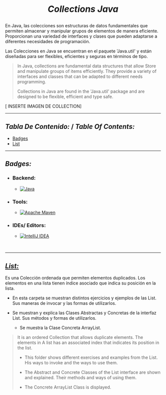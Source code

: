 <h1 align="center">

_Collections Java_

</h1>

En Java, las colecciones son estructuras de datos fundamentales que permiten
almacenar y manipular grupos de elementos de manera eficiente. Proporcionan una
variedad de interfaces y clases que pueden adaptarse a diferentes necesidades de
programación.

Las Colecciones en Java se encuentran en el paquete 'Java.util' y están diseñadas
para ser flexibles, eficientes y seguras en términos de tipo.
> In Java, collections are fundamental data structures that allow
Store and manipulate groups of items efficiently. They provide a
variety of interfaces and classes that can be adapted to different needs
programming.
>
> Collections in Java are found in the 'Java.util' package and are designed
to be flexible, efficient and type safe.



[ INSERTE IMAGEN DE COLLECTION]



---

## _Tabla De Contenido:_ / _Table Of Contents:_

 - [Badges](#badges)
 - [List](#list)

___

## _Badges:_

- <H3> Backend:</H3>

    - [![Java](https://img.shields.io/badge/java-%23ED8B00.svg?style=for-the-badge&logo=openjdk&logoColor=white) ](https://www.oracle.com/co/java/technologies/downloads/#java21)


- <H3> Tools: </H3>
  
    - [![Apache Maven](https://img.shields.io/badge/Apache%20Maven-C71A36?style=for-the-badge&logo=Apache%20Maven&logoColor=white)](https://maven.apache.org/)


- <H3>  IDEs/ Editors: </H3>

    - [![IntelliJ IDEA](https://img.shields.io/badge/IntelliJIDEA-000000.svg?style=for-the-badge&logo=intellij-idea&logoColor=white)](https://www.jetbrains.com/es-es/idea/)

<br>

---


## [_List:_](./List)

Es una Colección ordenada que permiten elementos duplicados. Los elementos en
una lista tienen índice asociado que indica su posición en la lista.


- En esta carpeta se muestran distintos ejercicios y ejemplos de las List. Sus maneras
  de invocar y las formas de utilizarlos.


- Se muestran y explica las Clases Abstractas y Concretas de la interfaz
  List. Sus métodos y formas de utilizarlos.
  - Se muestra la Clase Concreta ArrayList. 

> It is an ordered Collection that allows duplicate elements. The elements in
A list has an associated index that indicates its position in the list.
>
>- This folder shows different exercises and examples from the List. His ways
  to invoke and the ways to use them.
>
> 
>- The Abstract and Concrete Classes of the List interface are shown and explained. Their methods and ways of using them. 
>  - The Concrete ArrayList Class is displayed.